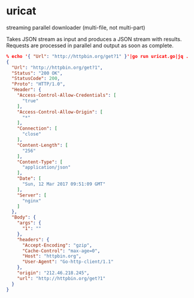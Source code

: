 # uricat
streaming parallel downloader (multi-file, not multi-part)

Takes JSON stream as input and produces a JSON stream with results. Requests are processed in parallel and output as soon as complete.

```json
% echo '{ "Url": "http://httpbin.org/get?1" }'|go run uricat.go|jq .
{
  "Url": "http://httpbin.org/get?1",
  "Status": "200 OK",
  "StatusCode": 200,
  "Proto": "HTTP/1.0",
  "Header": {
    "Access-Control-Allow-Credentials": [
      "true"
    ],
    "Access-Control-Allow-Origin": [
      "*"
    ],
    "Connection": [
      "close"
    ],
    "Content-Length": [
      "256"
    ],
    "Content-Type": [
      "application/json"
    ],
    "Date": [
      "Sun, 12 Mar 2017 09:51:09 GMT"
    ],
    "Server": [
      "nginx"
    ]
  },
  "Body": {
    "args": {
      "1": ""
    },
    "headers": {
      "Accept-Encoding": "gzip",
      "Cache-Control": "max-age=0",
      "Host": "httpbin.org",
      "User-Agent": "Go-http-client/1.1"
    },
    "origin": "212.46.218.245",
    "url": "http://httpbin.org/get?1"
  }
}
```
